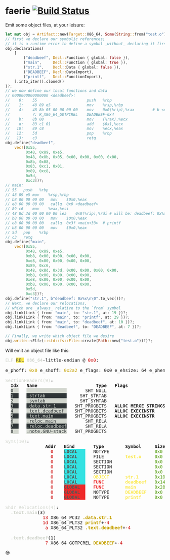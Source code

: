 # faerie [![Build Status](https://travis-ci.org/m4b/faerie.svg?branch=master)](https://travis-ci.org/m4b/faerie)

Emit some object files, at your leisure:

```rust
let mut obj = Artifact::new(Target::X86_64, Some(String::from("test.o")));
// first we declare our symbolic references;
// it is a runtime error to define a symbol _without_ declaring it first
obj.declarations(
    [
        ("deadbeef", Decl::Function { global: false }),
        ("main",     Decl::Function { global: true }),
        ("str.1",    Decl::Data { global: false }),
        ("DEADBEEF", Decl::DataImport),
        ("printf",   Decl::FunctionImport),
    ].into_iter().cloned()
)?;
// we now define our local functions and data
// 0000000000000000 <deadbeef>:
//    0:	55                   	push   %rbp
//    1:	48 89 e5             	mov    %rsp,%rbp
//    4:	48 8b 05 00 00 00 00 	mov    0x0(%rip),%rax        # b <deadbeef+0xb>
// 			7: R_X86_64_GOTPCREL	DEADBEEF-0x4
//    b:	8b 08                	mov    (%rax),%ecx
//    d:	83 c1 01             	add    $0x1,%ecx
//   10:	89 c8                	mov    %ecx,%eax
//   12:	5d                   	pop    %rbp
//   13:	c3                   	retq
obj.define("deadbeef",
    vec![0x55,
         0x48, 0x89, 0xe5,
         0x48, 0x8b, 0x05, 0x00, 0x00, 0x00, 0x00,
         0x8b, 0x08,
         0x83, 0xc1, 0x01,
         0x89, 0xc8,
         0x5d,
         0xc3])?;
// main:
// 55	push   %rbp
// 48 89 e5	mov    %rsp,%rbp
// b8 00 00 00 00	mov    $0x0,%eax
// e8 00 00 00 00   callq  0x0 <deadbeef>
// 89 c6	mov    %eax,%esi
// 48 8d 3d 00 00 00 00 lea    0x0(%rip),%rdi # will be: deadbeef: 0x%x\n
// b8 00 00 00 00	mov    $0x0,%eax
// e8 00 00 00 00	callq  0x3f <main+33>  # printf
// b8 00 00 00 00	mov    $0x0,%eax
// 5d	pop    %rbp
// c3	retq
obj.define("main",
    vec![0x55,
         0x48, 0x89, 0xe5,
         0xb8, 0x00, 0x00, 0x00, 0x00,
         0xe8, 0x00, 0x00, 0x00, 0x00,
         0x89, 0xc6,
         0x48, 0x8d, 0x3d, 0x00, 0x00, 0x00, 0x00,
         0xb8, 0x00, 0x00, 0x00, 0x00,
         0xe8, 0x00, 0x00, 0x00, 0x00,
         0xb8, 0x00, 0x00, 0x00, 0x00,
         0x5d,
         0xc3])?;
obj.define("str.1", b"deadbeef: 0x%x\n\0".to_vec())?;
// Next, we declare our relocations,
// which are _always_ relative to the `from` symbol
obj.link(Link { from: "main", to: "str.1", at: 19 })?;
obj.link(Link { from: "main", to: "printf", at: 29 })?;
obj.link(Link { from: "main", to: "deadbeef", at: 10 })?;
obj.link(Link { from: "deadbeef", to: "DEADBEEF", at: 7 })?;

// Finally, we write which object file we desire
obj.write::<Elf>(::std::fs::File::create(Path::new("test.o"))?)?;
```

Will emit an object file like this:

<pre><font color="#D3D7CF">ELF </font><span style="background-color:#FCE94F"><font color="#555753">REL</font></span> <font color="#D3D7CF"><b>X86_64</b></font>-little-endian @ <font color="#CC0000">0x0</font>:

e_phoff: <font color="#C4A000">0x0</font> e_shoff: <font color="#C4A000">0x2a2</font> e_flags: 0x0 e_ehsize: 64 e_phentsize: 56 e_phnum: 0 e_shentsize: 64 e_shnum: 9 e_shstrndx: 1

<font color="#D3D7CF">SectionHeaders(9)</font>:
  <b>Idx</b>   <b>Name           </b>   <b>        Type</b>   <b>Flags               </b>   <b>Offset</b>   <b>Addr</b>   <b>Size </b>   <b>Link      </b>   <b>Entsize</b>   <b>Align</b>  
  <span style="background-color:#D3D7CF"><font color="#2E3436">0  </font></span>   <span style="background-color:#D3D7CF"><font color="#2E3436">               </font></span>       SHT_NULL                          <font color="#C4A000">0x0   </font>   <font color="#CC0000"><b>0x0 </b></font>   <font color="#4E9A06"><b>0x0  </b></font>                0x0       0x0    
  <span style="background-color:#2E3436"><font color="#D3D7CF">1  </font></span>   <span style="background-color:#2E3436"><font color="#D3D7CF">.strtab        </font></span>     SHT_STRTAB                          <font color="#C4A000">0x8c  </font>   <font color="#CC0000"><b>0x0 </b></font>   <font color="#4E9A06"><b>0xc6 </b></font>                0x0       0x1    
  <span style="background-color:#D3D7CF"><font color="#2E3436">2  </font></span>   <span style="background-color:#D3D7CF"><font color="#2E3436">.symtab        </font></span>     SHT_SYMTAB                          <font color="#C4A000">0x152 </font>   <font color="#CC0000"><b>0x0 </b></font>   <font color="#4E9A06"><b>0xf0 </b></font>   .strtab(1)   0x18      0x8    
  <span style="background-color:#2E3436"><font color="#D3D7CF">3  </font></span>   <span style="background-color:#2E3436"><font color="#D3D7CF">.data.str.1    </font></span>   SHT_PROGBITS   <b>ALLOC MERGE STRINGS </b>   <font color="#C4A000">0x40  </font>   <font color="#CC0000"><b>0x0 </b></font>   <font color="#4E9A06"><b>0x10 </b></font>                0x1       0x1    
  <span style="background-color:#D3D7CF"><font color="#2E3436">4  </font></span>   <span style="background-color:#D3D7CF"><font color="#2E3436">.text.deadbeef </font></span>   SHT_PROGBITS   <b>ALLOC EXECINSTR     </b>   <font color="#C4A000">0x50  </font>   <font color="#CC0000"><b>0x0 </b></font>   <font color="#4E9A06"><b>0x14 </b></font>                0x0       0x10   
  <span style="background-color:#2E3436"><font color="#D3D7CF">5  </font></span>   <span style="background-color:#2E3436"><font color="#D3D7CF">.text.main     </font></span>   SHT_PROGBITS   <b>ALLOC EXECINSTR     </b>   <font color="#C4A000">0x64  </font>   <font color="#CC0000"><b>0x0 </b></font>   <font color="#4E9A06"><b>0x28 </b></font>                0x0       0x10   
  <span style="background-color:#D3D7CF"><font color="#2E3436">6  </font></span>   <span style="background-color:#D3D7CF"><font color="#2E3436">.reloc.main    </font></span>       SHT_RELA                          <font color="#C4A000">0x242 </font>   <font color="#CC0000"><b>0x0 </b></font>   <font color="#4E9A06"><b>0x48 </b></font>   .symtab(2)   0x18      0x8    
  <span style="background-color:#2E3436"><font color="#D3D7CF">7  </font></span>   <span style="background-color:#2E3436"><font color="#D3D7CF">.reloc.deadbeef</font></span>       SHT_RELA                          <font color="#C4A000">0x28a </font>   <font color="#CC0000"><b>0x0 </b></font>   <font color="#4E9A06"><b>0x18 </b></font>   .symtab(2)   0x18      0x8    
  <span style="background-color:#D3D7CF"><font color="#2E3436">8  </font></span>   <span style="background-color:#D3D7CF"><font color="#2E3436">.note.GNU-stack</font></span>   SHT_PROGBITS                          <font color="#C4A000">0x0   </font>   <font color="#CC0000"><b>0x0 </b></font>   <font color="#4E9A06"><b>0x0  </b></font>                0x0       0x1    

<font color="#D3D7CF">Syms(10)</font>:
  <b>             Addr</b>   <b>Bind    </b>   <b>Type     </b>   <b>Symbol  </b>   <b>Size </b>   <b>Section          </b>   <b>Other</b>  
  <font color="#CC0000">               0 </font>   <span style="background-color:#34E2E2"><font color="#555753"><b>LOCAL   </b></font></span>   NOTYPE                 <font color="#4E9A06">0x0  </font>                       0x0    
  <font color="#CC0000">               0 </font>   <span style="background-color:#34E2E2"><font color="#555753"><b>LOCAL   </b></font></span>   FILE        <font color="#FCE94F"><b>test.o  </b></font>   <font color="#4E9A06">0x0  </font>   <font color="#D3D7CF"><i>ABS              </i></font>   0x0    
  <font color="#CC0000">               0 </font>   <span style="background-color:#34E2E2"><font color="#555753"><b>LOCAL   </b></font></span>   SECTION                <font color="#4E9A06">0x0  </font>   .data.str.1(3)      0x0    
  <font color="#CC0000">               0 </font>   <span style="background-color:#34E2E2"><font color="#555753"><b>LOCAL   </b></font></span>   SECTION                <font color="#4E9A06">0x0  </font>   .text.deadbeef(4)   0x0    
  <font color="#CC0000">               0 </font>   <span style="background-color:#34E2E2"><font color="#555753"><b>LOCAL   </b></font></span>   SECTION                <font color="#4E9A06">0x0  </font>   .text.main(5)       0x0    
  <font color="#CC0000">               0 </font>   <span style="background-color:#34E2E2"><font color="#555753"><b>LOCAL   </b></font></span>   <font color="#FCE94F"><b>OBJECT   </b></font>   <font color="#FCE94F"><b>str.1   </b></font>   <font color="#4E9A06">0x10 </font>   .data.str.1(3)      0x0    
  <font color="#CC0000">               0 </font>   <span style="background-color:#34E2E2"><font color="#555753"><b>LOCAL   </b></font></span>   <font color="#EF2929"><b>FUNC     </b></font>   <font color="#FCE94F"><b>deadbeef</b></font>   <font color="#4E9A06">0x14 </font>   .text.deadbeef(4)   0x0    
  <font color="#CC0000">               0 </font>   <span style="background-color:#EF2929"><font color="#555753"><b>GLOBAL  </b></font></span>   <font color="#EF2929"><b>FUNC     </b></font>   <font color="#FCE94F"><b>main    </b></font>   <font color="#4E9A06">0x28 </font>   .text.main(5)       0x0    
  <font color="#CC0000">               0 </font>   <span style="background-color:#EF2929"><font color="#555753"><b>GLOBAL  </b></font></span>   NOTYPE      <font color="#FCE94F"><b>DEADBEEF</b></font>   <font color="#4E9A06">0x0  </font>                       0x0    
  <font color="#CC0000">               0 </font>   <span style="background-color:#EF2929"><font color="#555753"><b>GLOBAL  </b></font></span>   NOTYPE      <font color="#FCE94F"><b>printf  </b></font>   <font color="#4E9A06">0x0  </font>                       0x0    

<font color="#D3D7CF">Shdr Relocations(4)</font>:
<font color="#D3D7CF"><b>  .text.main</b></font>(3)
<font color="#CC0000">              13</font> X86_64_PC32 <font color="#C4A000"><b>.data.str.1</b></font>
<font color="#CC0000">              1d</font> X86_64_PLT32 <font color="#C4A000"><b>printf</b></font>+<font color="#CC0000">-4</font>
<font color="#CC0000">               a</font> X86_64_PLT32 <font color="#C4A000"><b>.text.deadbeef</b></font>+<font color="#CC0000">-4</font>

<font color="#D3D7CF"><b>  .text.deadbeef</b></font>(1)
<font color="#CC0000">               7</font> X86_64_GOTPCREL <font color="#C4A000"><b>DEADBEEF</b></font>+<font color="#CC0000">-4</font>
</pre>

:sunglasses:
